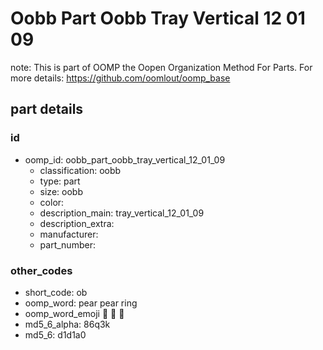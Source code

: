 # Oobb Part Oobb Tray Vertical 12 01 09  

note: This is part of OOMP the Oopen Organization Method For Parts. For more details: https://github.com/oomlout/oomp_base

##  part details





### id
* oomp_id: oobb_part_oobb_tray_vertical_12_01_09
  * classification: oobb
  * type: part
  * size: oobb
  * color: 
  * description_main: tray_vertical_12_01_09
  * description_extra: 
  * manufacturer: 
  * part_number: 

### other_codes
* short_code: ob
* oomp_word: pear pear ring
* oomp_word_emoji :pear: :pear: :ring:
* md5_6_alpha: 86q3k
* md5_6: d1d1a0